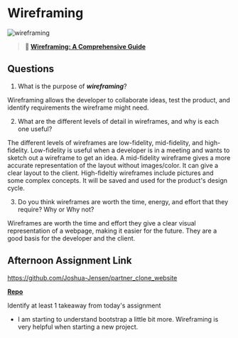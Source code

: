 # Wireframing

![wireframing](https://bcw.blob.core.windows.net/public/img/courses/2293087935019893)

> **📖 [Wireframing: A Comprehensive Guide](https://codeworksacademy.com/fs-student-guide/resources/wk1/06-Wireframing)**

## Questions

1. What is the purpose of ***wireframing***? 

Wireframing allows the developer to collaborate ideas, test the product, and identify requirements the wireframe might need. 

2. What are the different levels of detail in wireframes, and why is each one useful?

The different levels of wireframes are low-fidelity, mid-fidelity, and high-fidelity. Low-fidelity is useful when a developer is in a meeting and wants to sketch out a wireframe to get an idea. A mid-fidelity wireframe gives a more accurate representation of the layout without images/color. It can give a clear layout to the client. High-fideltiy wireframes include pictures and some complex concepts. It will be saved and used for the product's design cycle.

3. Do you think wireframes are worth the time, energy, and effort that they require? Why or Why not?

Wireframes are worth the time and effort they give a clear visual representation of a webpage, making it easier for the future. They are a good basis for the developer and the client. 



## Afternoon Assignment Link

https://github.com/Joshua-Jensen/partner_clone_website

**[Repo](https://github.com/rodrirene/<ASSIGNMENT_REPO>)**

Identify at least 1 takeaway from today's assignment

- I am starting to understand bootstrap a little bit more. Wireframing is very helpful when starting a new project.